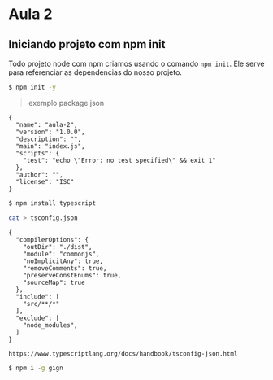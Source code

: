 # Aula 2

## Iniciando projeto com npm init
Todo projeto node com npm criamos usando o comando `npm init`.
Ele serve para referenciar as dependencias do nosso projeto.

```bash
$ npm init -y
```

> exemplo package.json
```
{
  "name": "aula-2",
  "version": "1.0.0",
  "description": "",
  "main": "index.js",
  "scripts": {
    "test": "echo \"Error: no test specified\" && exit 1"
  },
  "author": "",
  "license": "ISC"
}
```




```bash
$ npm install typescript
```

```bash
cat > tsconfig.json
```

```
{
  "compilerOptions": {
    "outDir": "./dist",
    "module": "commonjs",
    "noImplicitAny": true,
    "removeComments": true,
    "preserveConstEnums": true,
    "sourceMap": true
  },
  "include": [
    "src/**/*"
  ],
  "exclude": [
    "node_modules",
  ]
}
```

```
https://www.typescriptlang.org/docs/handbook/tsconfig-json.html
```

```bash
$ npm i -g gign
```